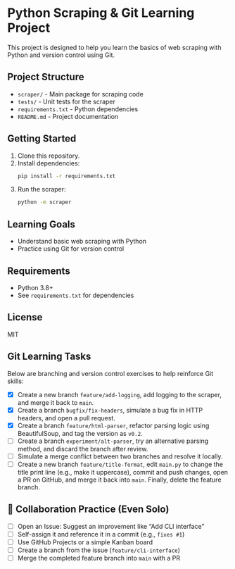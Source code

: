 # Python Scraping & Git Learning Project

This project is designed to help you learn the basics of web scraping with Python and version control using Git.

## Project Structure
- `scraper/` - Main package for scraping code
- `tests/` - Unit tests for the scraper
- `requirements.txt` - Python dependencies
- `README.md` - Project documentation

## Getting Started
1. Clone this repository.
2. Install dependencies:
   ```bash
   pip install -r requirements.txt
   ```
3. Run the scraper:
   ```bash
   python -m scraper
   ```

## Learning Goals
- Understand basic web scraping with Python
- Practice using Git for version control

## Requirements
- Python 3.8+
- See `requirements.txt` for dependencies

## License
MIT 

## Git Learning Tasks

Below are branching and version control exercises to help reinforce Git skills:

- [x] Create a new branch `feature/add-logging`, add logging to the scraper, and merge it back to `main`.
- [x] Create a branch `bugfix/fix-headers`, simulate a bug fix in HTTP headers, and open a pull request.
- [x] Create a branch `feature/html-parser`, refactor parsing logic using BeautifulSoup, and tag the version as `v0.2`.
- [ ] Create a branch `experiment/alt-parser`, try an alternative parsing method, and discard the branch after review.
- [ ] Simulate a merge conflict between two branches and resolve it locally.
- [ ] Create a new branch `feature/title-format`, edit `main.py` to change the title print line (e.g., make it uppercase), commit and push changes, open a PR on GitHub, and merge it back into `main`. Finally, delete the feature branch.

## 🤝 Collaboration Practice (Even Solo)

- [ ] Open an Issue: Suggest an improvement like “Add CLI interface”
- [ ] Self-assign it and reference it in a commit (e.g., `fixes #1`)
- [ ] Use GitHub Projects or a simple Kanban board
- [ ] Create a branch from the issue (`feature/cli-interface`)
- [ ] Merge the completed feature branch into `main` with a PR